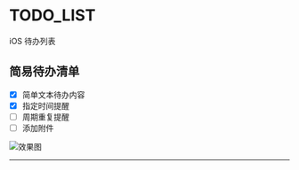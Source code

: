 # TODO_LIST
iOS 待办列表
## 简易待办清单
- [x] 简单文本待办内容
- [x] 指定时间提醒
- [ ] 周期重复提醒
- [ ] 添加附件

![效果图](https://tva1.sinaimg.cn/large/007S8ZIlgy1gfo3cqsiu5j30h911cgmi.jpg)

---------------

